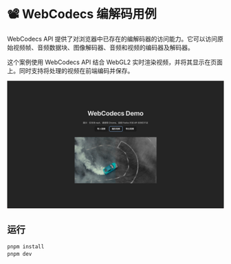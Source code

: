 # 📽️ WebCodecs 编解码用例

WebCodecs API 提供了对浏览器中已存在的编解码器的访问能力。它可以访问原始视频帧、音频数据块、图像解码器、音频和视频的编码器及解码器。

这个案例使用 WebCodecs API 结合 WebGL2 实时渲染视频，并将其显示在页面上。同时支持将处理的视频在前端编码并保存。

![screenshot](image.png)

## 运行

```bash
pnpm install
pnpm dev
```